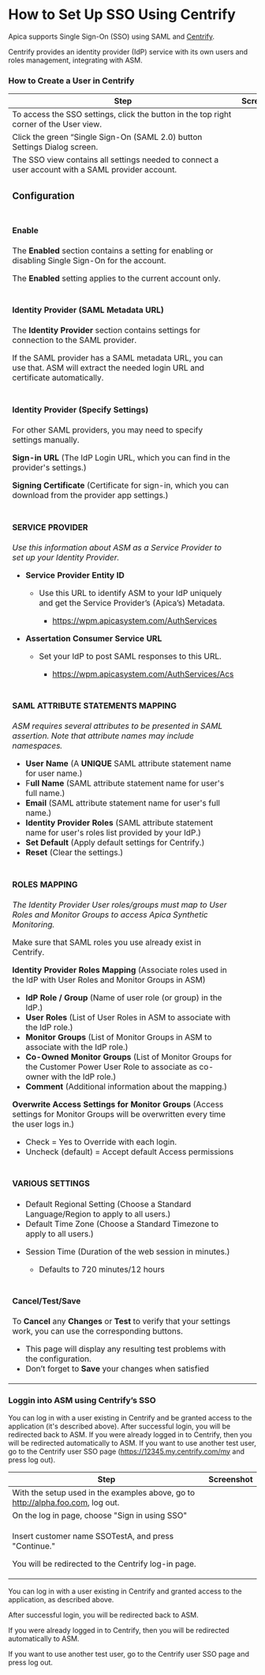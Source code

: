 # How to Set Up SSO Using Centrify

Apica supports Single Sign-On (SSO) using SAML and [Centrify](https://www.centrify.com/).

Centrify provides an identity provider (IdP) service with its own users and roles management, integrating with ASM.

### How to Create a User in Centrify <a href="#howtosetupssousingcentrify-howtocreateauserincentrify" id="howtosetupssousingcentrify-howtocreateauserincentrify"></a>

| **Step**                                                                                                                                                                                                                                                                                                                                                                                                                                                                                                                                                                                                                                                                                                                                                                                                                                                                                                                                                                                                                                                                                                                                                                                                                                     | **Screenshot** |
| -------------------------------------------------------------------------------------------------------------------------------------------------------------------------------------------------------------------------------------------------------------------------------------------------------------------------------------------------------------------------------------------------------------------------------------------------------------------------------------------------------------------------------------------------------------------------------------------------------------------------------------------------------------------------------------------------------------------------------------------------------------------------------------------------------------------------------------------------------------------------------------------------------------------------------------------------------------------------------------------------------------------------------------------------------------------------------------------------------------------------------------------------------------------------------------------------------------------------------------------- | -------------- |
| To access the SSO settings, click the button in the top right corner of the User view.                                                                                                                                                                                                                                                                                                                                                                                                                                                                                                                                                                                                                                                                                                                                                                                                                                                                                                                                                                                                                                                                                                                                                       |                |
| Click the green “Single Sign-On (SAML 2.0) button Settings Dialog screen.                                                                                                                                                                                                                                                                                                                                                                                                                                                                                                                                                                                                                                                                                                                                                                                                                                                                                                                                                                                                                                                                                                                                                                    |                |
| The SSO view contains all settings needed to connect a user account with a SAML provider account.                                                                                                                                                                                                                                                                                                                                                                                                                                                                                                                                                                                                                                                                                                                                                                                                                                                                                                                                                                                                                                                                                                                                            |                |
| <h3 id="howtosetupssousingcentrify-configuration">Configuration</h3>                                                                                                                                                                                                                                                                                                                                                                                                                                                                                                                                                                                                                                                                                                                                                                                                                                                                                                                                                                                                                                                                                                                                                                         |                |
| <h4 id="howtosetupssousingcentrify-enable">Enable</h4><p>The <strong>Enabled</strong> section contains a setting for enabling or disabling Single Sign-On for the account.</p><p>The <strong>Enabled</strong> setting applies to the current account only.</p>                                                                                                                                                                                                                                                                                                                                                                                                                                                                                                                                                                                                                                                                                                                                                                                                                                                                                                                                                                               |                |
| <h4 id="howtosetupssousingcentrify-identityprovider-samlmetadataurl">Identity Provider (SAML Metadata URL)</h4><p>The <strong>Identity Provider</strong> section contains settings for connection to the SAML provider.</p><p>If the SAML provider has a SAML metadata URL, you can use that. ASM will extract the needed login URL and certificate automatically.</p>                                                                                                                                                                                                                                                                                                                                                                                                                                                                                                                                                                                                                                                                                                                                                                                                                                                                       |                |
| <h4 id="howtosetupssousingcentrify-identityprovider-specifysettings">Identity Provider (Specify Settings)</h4><p>For other SAML providers, you may need to specify settings manually.</p><p><strong>Sign-in URL</strong> (The IdP Login URL, which you can find in the provider's settings.)</p><p><strong>Signing Certificate</strong> (Certificate for sign-in, which you can download from the provider app settings.)</p>                                                                                                                                                                                                                                                                                                                                                                                                                                                                                                                                                                                                                                                                                                                                                                                                                |                |
| <h4 id="howtosetupssousingcentrify-serviceprovider">SERVICE PROVIDER</h4><p><em>Use this information about ASM as a Service Provider to set up your Identity Provider.</em></p><ul><li><p><strong>Service Provider Entity ID</strong></p><ul><li><p>Use this URL to identify ASM to your IdP uniquely and get the Service Provider’s (Apica’s) Metadata.</p><ul><li><a href="https://wpm.apicasystem.com/AuthServices">https://wpm.apicasystem.com/AuthServices</a></li></ul></li></ul></li><li><p><strong>Assertation Consumer Service</strong> <strong>URL</strong></p><ul><li><p>Set your IdP to post SAML responses to this URL.</p><ul><li><a href="https://wpm.apicasystem.com/AuthServices/Acs">https://wpm.apicasystem.com/AuthServices/Acs</a></li></ul></li></ul></li></ul>                                                                                                                                                                                                                                                                                                                                                                                                                                                        |                |
| <h4 id="howtosetupssousingcentrify-samlattributestatementsmapping">SAML ATTRIBUTE STATEMENTS MAPPING</h4><p><em>ASM requires several attributes to be presented in SAML assertion. Note that attribute names may include namespaces.</em></p><ul><li><strong>User Name</strong> (A <strong>UNIQUE</strong> SAML attribute statement name for user name.)</li><li>F<strong>ull Name</strong> (SAML attribute statement name for user's full name.)</li><li><strong>Email</strong> (SAML attribute statement name for user's full name.)</li><li><strong>Identity Provider Roles</strong> (SAML attribute statement name for user's roles list provided by your IdP.)</li><li><strong>Set Default</strong> (Apply default settings for Centrify.)</li><li><strong>Reset</strong> (Clear the settings.)</li></ul>                                                                                                                                                                                                                                                                                                                                                                                                                               |                |
| <h4 id="howtosetupssousingcentrify-rolesmapping">ROLES MAPPING</h4><p><em>The Identity Provider User roles/groups must map to User Roles and Monitor Groups to access Apica Synthetic Monitoring.</em></p><p>Make sure that SAML roles you use already exist in Centrify.</p><p><strong>Identity Provider Roles Mapping</strong> (Associate roles used in the IdP with User Roles and Monitor Groups in ASM)</p><ul><li><strong>IdP Role / Group</strong> (Name of user role (or group) in the IdP.)</li><li><strong>User Roles</strong> (List of User Roles in ASM to associate with the IdP role.)</li><li><strong>Monitor Groups</strong> (List of Monitor Groups in ASM to associate with the IdP role.)</li><li><strong>Co-Owned Monitor Groups</strong> (List of Monitor Groups for the Customer Power User Role to associate as co-owner with the IdP role.)</li><li><strong>Comment</strong> (Additional information about the mapping.)</li></ul><p><strong>Overwrite Access Settings for Monitor Groups</strong> (Access settings for Monitor Groups will be overwritten every time the user logs in.)</p><ul><li>Check = Yes to Override with each login.</li><li>Uncheck (default) = Accept default Access permissions</li></ul> | <p></p><p></p> |
| <h4 id="howtosetupssousingcentrify-varioussettings">VARIOUS SETTINGS</h4><ul><li>Default Regional Setting (Choose a Standard Language/Region to apply to all users.) </li><li>Default Time Zone (Choose a Standard Timezone to apply to all users.)</li><li><p>Session Time (Duration of the web session in minutes.)</p><ul><li>Defaults to 720 minutes/12 hours</li></ul></li></ul>                                                                                                                                                                                                                                                                                                                                                                                                                                                                                                                                                                                                                                                                                                                                                                                                                                                        |                |
| <h4 id="howtosetupssousingcentrify-cancel-test-save">Cancel/Test/Save</h4><p>To <strong>Cancel</strong> any <strong>Changes</strong> or <strong>Test</strong> to verify that your settings work, you can use the corresponding buttons.</p><ul><li>This page will display any resulting test problems with the configuration.</li><li>Don’t forget to <strong>Save</strong> your changes when satisfied</li></ul>                                                                                                                                                                                                                                                                                                                                                                                                                                                                                                                                                                                                                                                                                                                                                                                                                            |                |

### Loggin into ASM using Centrify’s SSO <a href="#howtosetupssousingcentrify-logginintoasmusingcentrifyssso" id="howtosetupssousingcentrify-logginintoasmusingcentrifyssso"></a>

You can log in with a user existing in Centrify and be granted access to the application (it's described above). After successful login, you will be redirected back to ASM. If you were already logged in to Centrify, then you will be redirected automatically to ASM. If you want to use another test user, go to the Centrify user SSO page (https://12345.my.centrify.com/my and press log out).

| **Step**                                                                                                              | **Screenshot** |
| --------------------------------------------------------------------------------------------------------------------- | -------------- |
| With the setup used in the examples above, go to http://alpha.foo.com, log out.                                       |                |
| On the log in page, choose "Sign in using SSO"                                                                        |                |
| <p>Insert customer name SSOTestA, and press "Continue."</p><p>You will be redirected to the Centrify log-in page.</p> |                |

You can log in with a user existing in Centrify and granted access to the application, as described above.

After successful login, you will be redirected back to ASM.

If you were already logged in to Centrify, then you will be redirected automatically to ASM.

If you want to use another test user, go to the Centrify user SSO page and press log out.
